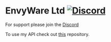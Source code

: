 # EnvyWare Ltd [![Discord](https://img.shields.io/discord/831966641586831431)](https://discord.gg/7vqgtrjDGw)

For support please join the [Discord](https://discord.gg/7vqgtrjDGw)

To use my API check out [this](https://github.com/EnvyWare/API) repository.
